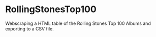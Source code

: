 # RollingStonesTop100
Webscraping a HTML table of the Rolling Stones Top 100 Albums and exporting to a CSV file.
